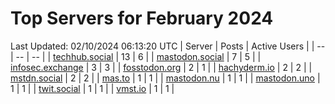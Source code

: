 # Top Servers for February 2024
Last Updated: 02/10/2024 06:13:20 UTC
| Server | Posts | Active Users |
| -- | -- | -- |
| [techhub.social](https://techhub.social/tags/PowerShell) | 13 | 6 |
| [mastodon.social](https://mastodon.social/tags/PowerShell) | 7 | 5 |
| [infosec.exchange](https://infosec.exchange/tags/PowerShell) | 3 | 3 |
| [fosstodon.org](https://fosstodon.org/tags/PowerShell) | 2 | 1 |
| [hachyderm.io](https://hachyderm.io/tags/PowerShell) | 2 | 2 |
| [mstdn.social](https://mstdn.social/tags/PowerShell) | 2 | 2 |
| [mas.to](https://mas.to/tags/PowerShell) | 1 | 1 |
| [mastodon.nu](https://mastodon.nu/tags/PowerShell) | 1 | 1 |
| [mastodon.uno](https://mastodon.uno/tags/PowerShell) | 1 | 1 |
| [twit.social](https://twit.social/tags/PowerShell) | 1 | 1 |
| [vmst.io](https://vmst.io/tags/PowerShell) | 1 | 1 |

